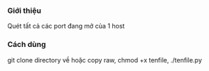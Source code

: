 ### Giới thiệu
Quét tất cả các port đang mở của 1 host
### Cách dùng
git clone directory về hoặc copy raw,
chmod +x tenfile,
./tenfile.py
